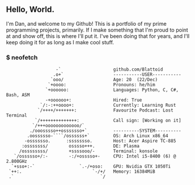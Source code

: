 ## Hello, World.

I'm Dan, and welcome to my Github! This is a portfolio of my prime programming projects, primarily. If I make something that I'm proud to point at and show off, this is where I'll put it. I've been doing that for years, and I'll keep doing it for as long as I make cool stuff. 


### $ neofetch
```
                   -`                    github.com/Blattoid
                  .o+`                   -----------USER-----------
                 `ooo/                   Age: 20  (22/Dec)
                `+oooo:                  Pronouns: he/him
               `+oooooo:                 Languages: Python, C, C#, Bash, ASM
               -+oooooo+:                Hired: True
             `/:-:++oooo+:               Currently: Learning Rust
            `/++++/+++++++:              Favourite Podcast: Lost Terminal
           `/++++++++++++++:             Call sign: [Working on it]
          `/+++ooooooooooooo/`           
         ./ooosssso++osssssso+`          ----------SYSTEM----------
        .oossssso-````/ossssss+`         OS: Arch Linux x86_64
       -osssssso.      :ssssssso.        Host: Acer Aspire TC-885
      :osssssss/        osssso+++.       DE: Plasma
     /ossssssss/        +ssssooo/-       Terminal: konsole
   `/ossssso+/:-        -:/+osssso+-     CPU: Intel i5-8400 (6) @ 2.800GHz
  `+sso+:-`                 `.-/+oso:    GPU: Nvidia GTX 1050Ti
 `++:.                           `-/+/   Memory: 16384MiB 
 .`                                 `/
```

<!--
TODO: Write about myself
### About me
I've always had an insatiable curiosity for understanding how electronic devices and their software operate. I first learnt BASIC from my Dad with an emulator of a BBC Micro, and that event sent my life hurtling down an epic pathway into a career in software development and embedded systems. 
-->
